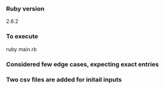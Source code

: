 ### Ruby version
2.6.2

### To execute
ruby main.rb

### Considered few edge cases, expecting exact entries

### Two csv files are added for initail inputs


